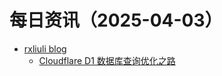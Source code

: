 ﻿# 每日资讯（2025-04-03）

- [rxliuli blog](https://blog.rxliuli.com/atom.xml)
  - [Cloudflare D1 数据库查询优化之路](https://blog.rxliuli.com/p/8b37a7e055664884b0c83014edb89e78/)
